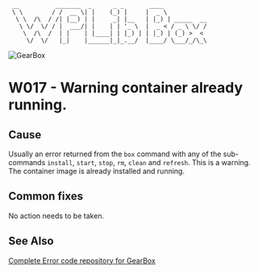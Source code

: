 ```
 __          _______  _      _ _       ____
 \ \        / /  __ \| |    (_) |     |  _ \
  \ \  /\  / /| |__) | |     _| |__   | |_) | _____  __
   \ \/  \/ / |  ___/| |    | | '_ \  |  _ < / _ \ \/ /
    \  /\  /  | |    | |____| | |_) | | |_) | (_) >  <
     \/  \/   |_|    |______|_|_.__/  |____/ \___/_/\_\
```

![GearBox](https://github.com/gearboxworks/box-scripts/blob/master/GearBox-100x.png)

# W017 - Warning container already running.

## Cause
Usually an error returned from the `box` command with any of the sub-commands `install`, `start`, `stop`, `rm`, `clean` and `refresh`.
This is a warning. The container image is already installed and running.

## Common fixes
No action needs to be taken.

### 


## See Also
[Complete Error code repository for GearBox](https://github.com/gearboxworks/box-scripts/tree/master/docs/errors)

